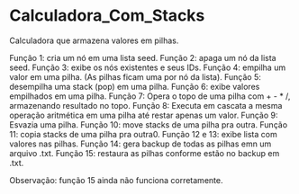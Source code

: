 # Calculadora_Com_Stacks
Calculadora que armazena valores em pilhas.

Função 1: cria um nó em uma lista seed.
Função 2: apaga um nó da lista seed.
Função 3: exibe os nós existentes e seus IDs.
Função 4: empilha um valor em uma pilha. (As pilhas ficam uma por nó da lista).
Função 5: desempilha uma stack (pop) em uma pilha.
Função 6: exibe valores empilhados em uma pilha.
Função 7: Opera o topo de uma pilha com + - * /, armazenando resultado no topo.
Função 8: Executa em cascata a mesma operação aritmética em uma pilha até restar apenas um valor.
Função 9: Esvazia uma pilha.
Função 10: move stacks de uma pilha pra outra.
Função 11: copia stacks de uma pilha pra outra0.
Função 12 e 13: exibe lista com valores nas pilhas.
Função 14: gera backup de todas as pilhas emn um arquivo .txt.
Função 15: restaura as pilhas conforme estão no backup em .txt.

Observação: função 15 ainda não funciona corretamente.

